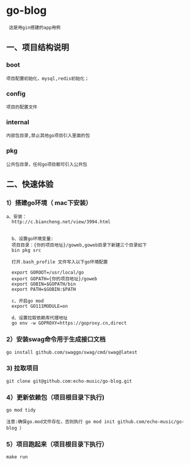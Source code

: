 # go-blog
```
 这是用gin搭建的app用例

```
## 一、项目结构说明
### boot
```
项目配置初始化，mysql,redis初始化；
```

### config
```
项目的配置文件
```

### internal
```
内部包目录,禁止其他go项目引入里面的包
```

### pkg
```
公共包目录，任何go项目都可引入公共包
```

## 二、快速体验

### 1）搭建go环境（ mac下安装）
```
a、安装：
  http://c.biancheng.net/view/3994.html
  
  
  b、设置go环境变量:
  项目目录：{你的项目地址}/goweb,goweb目录下新建三个目录如下
  bin pkg src
  
  打开.bash_profile 文件写入以下go环境配置
 
  export GOROOT=/usr/local/go
  export GOPATH={你的项目地址}/goweb
  export GOBIN=$GOPATH/bin
  export PATH=$GOBIN:$PATH
  
  c、开启go mod
  export GO111MODULE=on
  
  d、设置拉取依赖库代理地址
  go env -w GOPROXY=https://goproxy.cn,direct
```
  

### 2）安装swag命令用于生成接口文档
```
go install github.com/swaggo/swag/cmd/swag@latest

```


### 3) 拉取项目
```
git clone git@github.com:echo-music/go-blog.git
```


### 4）更新依赖包（项目根目录下执行)
```
go mod tidy

注意:确保go.mod文件存在，否则执行 go mod init github.com/echo-music/go-blog ）

```

### 5）项目跑起来（项目根目录下执行）
```
make run
```


